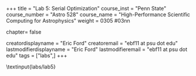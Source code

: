 +++
title = "Lab 5: Serial Optimization"
course_inst = "Penn State"
course_number = "Astro 528"
course_name = "High-Performance Scientific Computing for Astrophysics"
weight = 0305  #03nn

chapter= false

creatordisplayname = "Eric Ford"
creatoremail = "ebf11 at psu dot edu"
lastmodifierdisplayname = "Eric Ford"
lastmodifieremail = "ebf11 at psu dot edu"
tags = ["labs",]
+++

\textinput{labs/lab5}

